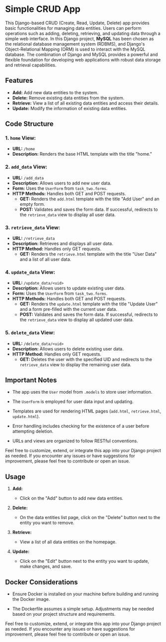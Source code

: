 # Simple CRUD App

This Django-based CRUD (Create, Read, Update, Delete) app provides basic functionalities for managing data entities. Users can perform operations such as adding, deleting, retrieving, and updating data through a simple web interface. In this Django project, **MySQL** has been chosen as the relational database management system (RDBMS), and Django's Object-Relational Mapping (ORM) is used to interact with the MySQL database. The combination of Django and MySQL provides a powerful and flexible foundation for developing web applications with robust data storage and retrieval capabilities.

## Features

- **Add:** Add new data entities to the system.
- **Delete:** Remove existing data entities from the system.
- **Retrieve:** View a list of all existing data entities and access their details.
- **Update:** Modify the information of existing data entities.

## Code Structure

### 1. **`home` View:**

- **URL:** `/home`
- **Description:** Renders the base HTML template with the title "home."

### 2. **`add_data` View:**

- **URL:** `/add_data`
- **Description:** Allows users to add new user data.
- **Form:** Uses the `UserForm` from `task_two.forms`.
- **HTTP Methods:** Handles both GET and POST requests.
  - **GET:** Renders the `add.html` template with the title "Add User" and an empty form.
  - **POST:** Validates and saves the form data. If successful, redirects to the `retrieve_data` view to display all user data.

### 3. **`retrieve_data` View:**

- **URL:** `/retrieve_data`
- **Description:** Retrieves and displays all user data.
- **HTTP Method:** Handles only GET requests.
  - **GET:** Renders the `retrieve.html` template with the title "User Data" and a list of all user data.

### 4. **`update_data` View:**

- **URL:** `/update_data/<uid>`
- **Description:** Allows users to update existing user data.
- **Form:** Uses the `UserForm` from `task_two.forms`.
- **HTTP Methods:** Handles both GET and POST requests.
  - **GET:** Renders the `update.html` template with the title "Update User" and a form pre-filled with the current user data.
  - **POST:** Validates and saves the form data. If successful, redirects to the `retrieve_data` view to display all updated user data.

### 5. **`delete_data` View:**

- **URL:** `/delete_data/<uid>`
- **Description:** Allows users to delete existing user data.
- **HTTP Method:** Handles only GET requests.
  - **GET:** Deletes the user with the specified UID and redirects to the `retrieve_data` view to display the remaining user data.

## Important Notes

- The app uses the `User` model from `.models` to store user information.

- The `UserForm` is employed for user data input and updating.

- Templates are used for rendering HTML pages (`add.html`, `retrieve.html`, `update.html`).

- Error handling includes checking for the existence of a user before attempting deletion.

- URLs and views are organized to follow RESTful conventions.

Feel free to customize, extend, or integrate this app into your Django project as needed. If you encounter any issues or have suggestions for improvement, please feel free to contribute or open an issue.

## Usage

1. **Add:**
   - Click on the "Add" button to add new data entities.

2. **Delete:**
   - On the data entities list page, click on the "Delete" button next to the entity you want to remove.

3. **Retrieve:**
   - View a list of all data entities on the homepage.

4. **Update:**
   - Click on the "Edit" button next to the entity you want to update, make changes, and save.

## Docker Considerations

- Ensure Docker is installed on your machine before building and running the Docker image.

- The Dockerfile assumes a simple setup. Adjustments may be needed based on your project structure and requirements.

Feel free to customize, extend, or integrate this app into your Django project as needed. If you encounter any issues or have suggestions for improvement, please feel free to contribute or open an issue.